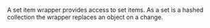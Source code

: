 A set item wrapper provides access to set items. As a set is a hashed collection the wrapper replaces an object on a change.